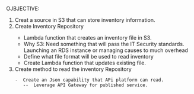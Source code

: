OJBJECTIVE:

<ol>
<li> Creat a source in S3 that can store inventory information. </li>

<li> Create Inventory Repository</li>

  <ul>
    <li>Lambda function that creates an inventory file in S3.  </li>
        <li> Why S3:  Need something that will pass the IT Security standards.  Launching an RDS instance or managing causes to much overhead
        <li> Define what file format will be used to read inventory  </li>
    <li>Create Lambda function that updates existing file.  </li>
  </ul>

<li> Create method to read the inventory Repository </li>

    -  Create an Json capability that APi platform can read.
       --  Leverage API Gateway for published service.

</ol>
